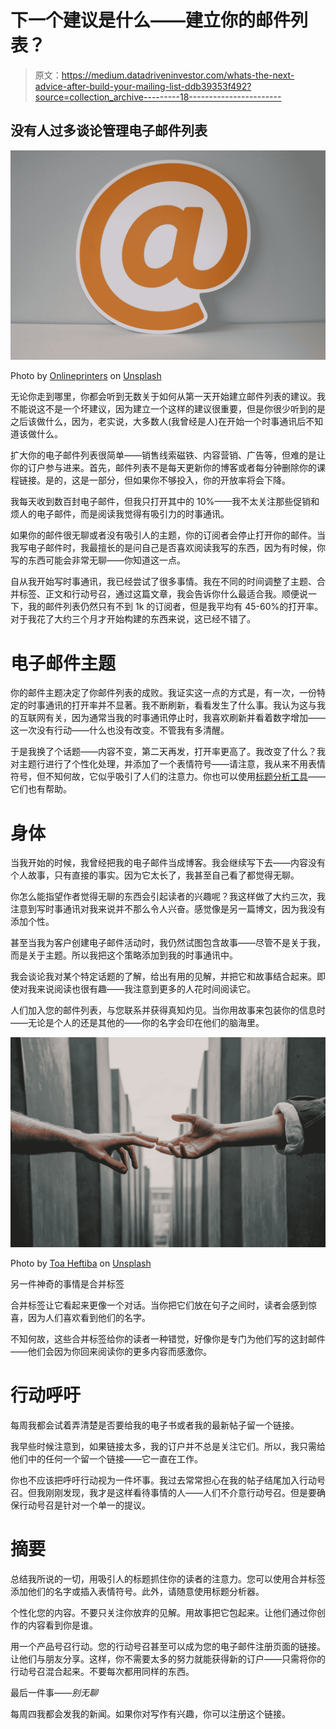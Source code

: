 # 下一个建议是什么——建立你的邮件列表？

> 原文：<https://medium.datadriveninvestor.com/whats-the-next-advice-after-build-your-mailing-list-ddb39353f492?source=collection_archive---------18----------------------->

## 没有人过多谈论管理电子邮件列表

![](img/df9f58b4ccb38dd3b1aae9db6242cb88.png)

Photo by [Onlineprinters](https://unsplash.com/@onlineprinters?utm_source=medium&utm_medium=referral) on [Unsplash](https://unsplash.com?utm_source=medium&utm_medium=referral)

无论你走到哪里，你都会听到无数关于如何从第一天开始建立邮件列表的建议。我不能说这不是一个坏建议，因为建立一个这样的建议很重要，但是你很少听到的是之后该做什么，因为，老实说，大多数人(我曾经是人)在开始一个时事通讯后不知道该做什么。

扩大你的电子邮件列表很简单——销售线索磁铁、内容营销、广告等，但难的是让你的订户参与进来。首先，邮件列表不是每天更新你的博客或者每分钟删除你的课程链接。是的，这是一部分，但如果你不够投入，你的开放率将会下降。

我每天收到数百封电子邮件，但我只打开其中的 10%——我不太关注那些促销和烦人的电子邮件，而是阅读我觉得有吸引力的时事通讯。

如果你的邮件很无聊或者没有吸引人的主题，你的订阅者会停止打开你的邮件。当我写电子邮件时，我最擅长的是问自己是否喜欢阅读我写的东西，因为有时候，你写的东西可能会非常无聊——你知道这一点。

自从我开始写时事通讯，我已经尝试了很多事情。我在不同的时间调整了主题、合并标签、正文和行动号召，通过这篇文章，我会告诉你什么最适合我。顺便说一下，我的邮件列表仍然只有不到 1k 的订阅者，但是我平均有 45-60%的打开率。对于我花了大约三个月才开始构建的东西来说，这已经不错了。

# 电子邮件主题

你的邮件主题决定了你邮件列表的成败。我证实这一点的方式是，有一次，一份特定的时事通讯的打开率并不显著。我不断刷新，看看发生了什么事。我认为这与我的互联网有关，因为通常当我的时事通讯停止时，我喜欢刷新并看着数字增加——这一次没有行动——什么也没有改变。不管我有多清醒。

于是我换了个话题——内容不变，第二天再发，打开率更高了。我改变了什么？我对主题行进行了个性化处理，并添加了一个表情符号——请注意，我从来不用表情符号，但不知何故，它似乎吸引了人们的注意力。你也可以使用[标题分析工具](https://headlines.sharethrough.com/)——它们也有帮助。

# 身体

当我开始的时候，我曾经把我的电子邮件当成博客。我会继续写下去——内容没有个人故事，只有直接的事实。因为它太长了，我甚至自己看了都觉得无聊。

你怎么能指望作者觉得无聊的东西会引起读者的兴趣呢？我这样做了大约三次，我注意到写时事通讯对我来说并不那么令人兴奋。感觉像是另一篇博文，因为我没有添加个性。

甚至当我为客户创建电子邮件活动时，我仍然试图包含故事——尽管不是关于我，而是关于主题。所以我把这个策略添加到我的时事通讯中。

我会谈论我对某个特定话题的了解，给出有用的见解，并把它和故事结合起来。即使对我来说阅读也很有趣——我注意到更多的人花时间阅读它。

人们加入您的邮件列表，与您联系并获得真知灼见。当你用故事来包装你的信息时——无论是个人的还是其他的——你的名字会印在他们的脑海里。

![](img/f37bff6c968208c5d06b8711d5bb1cc2.png)

Photo by [Toa Heftiba](https://unsplash.com/@heftiba?utm_source=medium&utm_medium=referral) on [Unsplash](https://unsplash.com?utm_source=medium&utm_medium=referral)

另一件神奇的事情是合并标签

合并标签让它看起来更像一个对话。当你把它们放在句子之间时，读者会感到惊喜，因为人们喜欢看到他们的名字。

不知何故，这些合并标签给你的读者一种错觉，好像你是专门为他们写的这封邮件——他们会因为你回来阅读你的更多内容而感激你。

# 行动呼吁

每周我都会试着弄清楚是否要给我的电子书或者我的最新帖子留一个链接。

我早些时候注意到，如果链接太多，我的订户并不总是关注它们。所以，我只需给他们中的任何一个留一个链接——它一直在工作。

你也不应该把呼吁行动视为一件坏事。我过去常常担心在我的帖子结尾加入行动号召。但我刚刚发现，我才是这样看待事情的人——人们不介意行动号召。但是要确保行动号召是针对一个单一的提议。

# 摘要

总结我所说的一切，用吸引人的标题抓住你的读者的注意力。您可以使用合并标签添加他们的名字或插入表情符号。此外，请随意使用标题分析器。

个性化您的内容。不要只关注你放弃的见解。用故事把它包起来。让他们通过你创作的内容看到你是谁。

用一个产品号召行动。您的行动号召甚至可以成为您的电子邮件注册页面的链接。让他们与朋友分享。这样，你不需要太多的努力就能获得新的订户——只需将你的行动号召混合起来。不要每次都用同样的东西。

最后一件事——*别无聊*

每周四我都会发我的新闻。如果你对写作有兴趣，你可以注册这个链接。